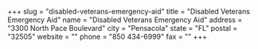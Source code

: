 +++
slug = "disabled-veterans-emergency-aid"
title = "Disabled Veterans Emergency Aid"
name = "Disabled Veterans Emergency Aid"
address = "3300 North Pace Boulevard"
city = "Pensacola"
state = "FL"
postal = "32505"
website = ""
phone = "850 434-6999"
fax = ""
+++
